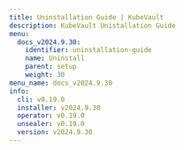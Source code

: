 ```yaml
---
title: Uninstallation Guide | KubeVault
description: KubeVault Unistallation Guide
menu:
  docs_v2024.9.30:
    identifier: uninstallation-guide
    name: Uninstall
    parent: setup
    weight: 30
menu_name: docs_v2024.9.30
info:
  cli: v0.19.0
  installer: v2024.9.30
  operator: v0.19.0
  unsealer: v0.19.0
  version: v2024.9.30
---
```



